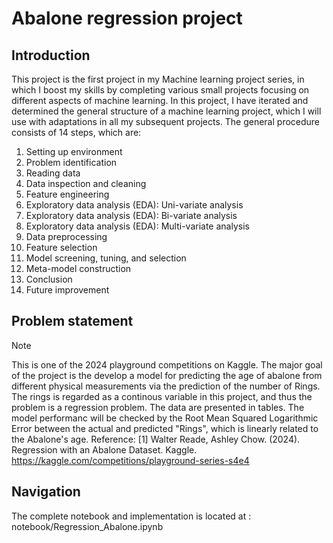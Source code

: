 # Abalone regression project

## Introduction 
This project is the first project in my Machine learning project series, in which I boost my skills by completing various small projects focusing on different aspects of machine learning. In this project, I have iterated and determined the general structure of a machine learning project, which I will use with adaptations in all my subsequent projects. The general procedure consists of 14 steps, which are: 
1. Setting up environment
2. Problem identification
3. Reading data
4. Data inspection and cleaning
5. Feature engineering
6. Exploratory data analysis (EDA): Uni-variate analysis 
7. Exploratory data analysis (EDA): Bi-variate analysis
8. Exploratory data analysis (EDA): Multi-variate analysis
9. Data preprocessing
10. Feature selection
11. Model screening, tuning, and selection
12. Meta-model construction
13. Conclusion
14. Future improvement

## Problem statement 
> [!NOTE]
> This is one of the 2024 playground competitions on Kaggle. The major goal of the project is the develop a model for predicting the age of abalone from different physical measurements via the prediction of the number of Rings. The rings is regarded as a continous variable in this project, and thus the problem is a regression problem. The data are presented in tables. 
> The model performanc will be checked by the Root Mean Squared Logarithmic Error between the actual and predicted "Rings", which is linearly related to the Abalone's age.
> Reference:
[1] Walter Reade, Ashley Chow. (2024). Regression with an Abalone Dataset. Kaggle. https://kaggle.com/competitions/playground-series-s4e4

## Navigation 
The complete notebook and implementation is located at : notebook/Regression_Abalone.ipynb
